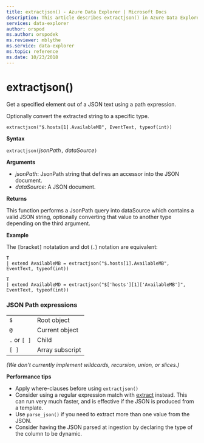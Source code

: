 ```yaml
---
title: extractjson() - Azure Data Explorer | Microsoft Docs
description: This article describes extractjson() in Azure Data Explorer.
services: data-explorer
author: orspod
ms.author: orspodek
ms.reviewer: mblythe
ms.service: data-explorer
ms.topic: reference
ms.date: 10/23/2018
---
```

# extractjson()

Get a specified element out of a JSON text using a path expression. 

Optionally convert the extracted string to a specific type.

```kusto
extractjson("$.hosts[1].AvailableMB", EventText, typeof(int))
```

**Syntax**

`extractjson(`*jsonPath*`,` *dataSource*`)` 

**Arguments**

* *jsonPath*: JsonPath string that defines an accessor into the JSON document.
* *dataSource*:  A JSON document.

**Returns**

This function performs a JsonPath query into dataSource which contains a valid JSON string, optionally converting that value to another type depending on the third argument.

**Example**

The `[`bracket`]` notatation and dot (`.`) notation are equivalent:

```kusto
T 
| extend AvailableMB = extractjson("$.hosts[1].AvailableMB", EventText, typeof(int)) 

T
| extend AvailableMD = extractjson("$['hosts'][1]['AvailableMB']", EventText, typeof(int)) 
```

### JSON Path expressions

|||
|---|---|
|`$`|Root object|
|`@`|Current object|
|`.` or `[ ]` | Child|
|`[ ]`|Array subscript|

*(We don't currently implement wildcards, recursion, union, or slices.)*


**Performance tips**

* Apply where-clauses before using `extractjson()`
* Consider using a regular expression match with [extract](extractfunction.md) instead. This can run very much faster, and is effective if the JSON is produced from a template.
* Use `parse_json()` if you need to extract more than one value from the JSON.
* Consider having the JSON parsed at ingestion by declaring the type of the column to be dynamic.